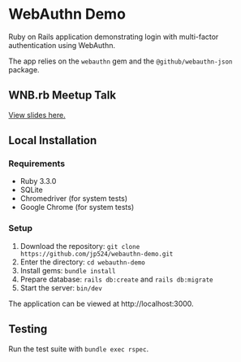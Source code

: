 # WebAuthn Demo

Ruby on Rails application demonstrating login with multi-factor authentication using WebAuthn.

The app relies on the `webauthn` gem and the `@github/webauthn-json` package.

## WNB.rb Meetup Talk

[View slides here.](./WebAuthn%20Talk%20Slides.pdf)

## Local Installation

### Requirements

* Ruby 3.3.0
* SQLite
* Chromedriver (for system tests)
* Google Chrome (for system tests)

### Setup

1. Download the repository: `git clone https://github.com/jp524/webauthn-demo.git`
2. Enter the directory: `cd webauthn-demo`
3. Install gems: `bundle install`
4. Prepare database: `rails db:create` and `rails db:migrate`
5. Start the server: `bin/dev`

The application can be viewed at http://localhost:3000.

## Testing

Run the test suite with `bundle exec rspec`.